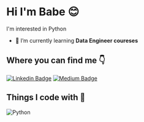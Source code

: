 # Hi I'm Babe 😊

I'm interested in Python

- 🌱 I’m currently learning **Data Engineer coureses**



## Where you can find me 👇

[![Linkedin Badge](https://img.shields.io/badge/-babe-blue?style=flat&logo=Linkedin&logoColor=white&link=https://linkedin.com/in/babebp)](https://linkedin.com/in/babebp) 
[![Medium Badge](https://img.shields.io/badge/-@babebp-000000?style=flat&labelColor=000000&logo=Medium&link=https://medium.com/@babebp)](https://medium.com/@babebp) 




## Things I code with 💖

![Python](https://img.shields.io/badge/python-3670A0?style=flat&logo=python&logoColor=ffdd54)
